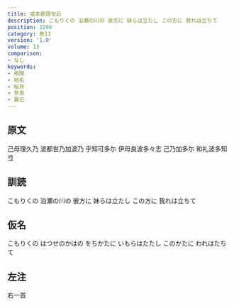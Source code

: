 ```yaml
---
title: 或本歌頭句云
description: こもりくの 泊瀬の川の 彼方に 妹らは立たし この方に 我れは立ちて
position: 3299
category: 巻13
version: '1.0'
volume: 13
comparison:
- なし
keywords:
- 相聞
- 地名
- 桜井
- 奈良
- 異伝
---
```


## 原文

己母理久乃 波都世乃加波乃 乎知可多尓 伊母良波多々志 己乃加多尓 和礼波多知弖

## 訓読

こもりくの 泊瀬の川の 彼方に 妹らは立たし この方に 我れは立ちて

## 仮名

こもりくの はつせのかはの をちかたに いもらはたたし このかたに われはたちて

## 左注

右一首
